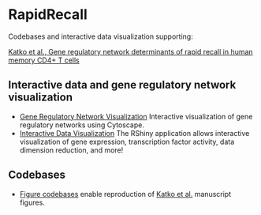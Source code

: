 # RapidRecall
Codebases and interactive data visualization supporting:

[Katko et al., Gene regulatory network determinants of rapid recall in human memory CD4+ T cells](https://www.biorxiv.org/content/10.1101/2025.04.06.646912v1)

## Interactive data and gene regulatory network visualization
* [Gene Regulatory Network Visualization](CytoscapeNetworks/README.md) Interactive visualization of gene regulatory networks using Cytoscape.
* [Interactive Data Visualization](RShinyInteractiveViz/README.md) The RShiny application allows interactive visualization of gene expression, transcription factor activity, data dimension reduction, and more!

## Codebases
* [Figure codebases](FigureScripts/README.md) enable reproduction of [Katko et al.](https://www.biorxiv.org/content/10.1101/2025.04.06.646912v1) manuscript figures.

